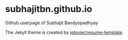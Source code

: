 subhajitbn.github.io
==================

Github userpage of Subhajit Bandyopadhyay

The Jekyll theme is created by [jglovier/resume-template](https://github.com/jglovier/resume-template).
